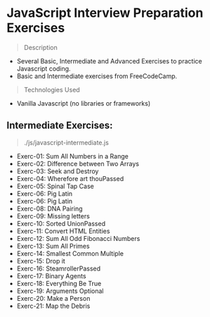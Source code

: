# JavaScript Interview Preparation Exercises

> Description

- Several Basic, Intermediate and Advanced Exercises to practice Javascript coding.
- Basic and Intermediate exercises from FreeCodeCamp.

> Technologies Used

- Vanilla Javascript (no libraries or frameworks)

## Intermediate Exercises:

> ./js/javascript-intermediate.js

- Exerc-01: Sum All Numbers in a Range
- Exerc-02: Difference between Two Arrays
- Exerc-03: Seek and Destroy
- Exerc-04: Wherefore art thouPassed
- Exerc-05: Spinal Tap Case
- Exerc-06: Pig Latin
- Exerc-06: Pig Latin
- Exerc-08: DNA Pairing
- Exerc-09: Missing letters
- Exerc-10: Sorted UnionPassed
- Exerc-11: Convert HTML Entities
- Exerc-12: Sum All Odd Fibonacci Numbers
- Exerc-13: Sum All Primes
- Exerc-14: Smallest Common Multiple
- Exerc-15: Drop it
- Exerc-16: SteamrollerPassed
- Exerc-17: Binary Agents
- Exerc-18: Everything Be True
- Exerc-19: Arguments Optional
- Exerc-20: Make a Person
- Exerc-21: Map the Debris
